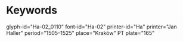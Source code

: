 # Keywords
glyph-id="Ha-02_0110"
font-id="Ha-02"
printer-id="Ha"
printer="Jan Haller"
period="1505–1525"
place="Kraków"
PT plate="165"

